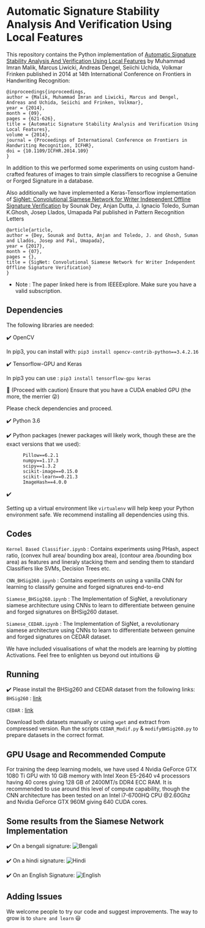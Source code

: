 Automatic Signature Stability Analysis And Verification Using Local Features
============================================================================

This repository contains the Python implementation of [Automatic Signature Stability Analysis And Verification Using Local Features](https://ieeexplore.ieee.org/document/6981088/) by Muhammad Imran Malik, Marcus Liwicki, Andreas Dengel, Seiichi Uchida, Volkmar Frinken published in 2014 at 14th International Conference on Frontiers in Handwriting Recognition:
```
@inproceedings{inproceedings,
author = {Malik, Muhammad Imran and Liwicki, Marcus and Dengel, Andreas and Uchida, Seiichi and Frinken, Volkmar},
year = {2014},
month = {09},
pages = {621-626},
title = {Automatic Signature Stability Analysis and Verification Using Local Features},
volume = {2014},
journal = {Proceedings of International Conference on Frontiers in Handwriting Recognition, ICFHR},
doi = {10.1109/ICFHR.2014.109}
}
```
In addition to this we performed some experiments on using custom hand-crafted features of images to train simple classifiers to recognise a Genuine or Forged Signature in a database.

Also additionally we have implemented a Keras-Tensorflow implementation of [SigNet: Convolutional Siamese Network for Writer Independent Offline Signature Verification]() by Sounak Dey, Anjan Dutta, J. Ignacio Toledo, Suman K.Ghosh, Josep Llados, Umapada Pal published in Pattern Recognition Letters

```
@article{article,
author = {Dey, Sounak and Dutta, Anjan and Toledo, J. and Ghosh, Suman and Lladós, Josep and Pal, Umapada},
year = {2017},
month = {07},
pages = {},
title = {SigNet: Convolutional Siamese Network for Writer Independent Offline Signature Verification}
}
```
- Note : The paper linked here is from IEEEExplore. Make sure you have a valid subscription.

Dependencies
------------

The following libraries are needed:

:heavy_check_mark: OpenCV 

In pip3, you can install with: `pip3 install opencv-contrib-python==3.4.2.16`

:heavy_check_mark: Tensorflow-GPU and Keras

In pip3 you can use : `pip3 install tensorflow-gpu keras`

:rotating_light: (Proceed with caution) Ensure that you have a CUDA enabled GPU (the more, the merrier :stuck_out_tongue_winking_eye:) 

Please check dependencies and proceed.

:heavy_check_mark: Python 3.6

:heavy_check_mark: Python packages (newer packages will likely work, though these are the exact versions that we used):
```
      Pillow==6.2.1
      numpy==1.17.3
      scipy==1.3.2
      scikit-image==0.15.0
      scikit-learn==0.21.3
      ImageHash==4.0.0
 ```     
:heavy_check_mark: 
 
 Setting up a virtual environment like `virtualenv`  will help keep your Python environment safe. We recommend installing all dependencies using this.
 
Codes
-----

`Kernel Based Classifier.ipynb` : Contains experiments using PHash, aspect ratio, (convex hull area/ bounding box area), (contour area /bounding box area) as features and lineraly stacking them and sending them to standard Classifiers like SVMs, Decision Trees etc.

`CNN_BHSig260.ipynb`            : Contains experiments on using a vanilla CNN for learning to classify genuine and forged signatures end-to-end

`Siamese_BHSig260.ipynb`        : The Implementation of SigNet, a revolutionary siamese architecture using CNNs to learn to differentiate between genuine and forged signatures on BHSig260 dataset.

`Siamese_CEDAR.ipynb`           : The Implementation of SigNet, a revolutionary siamese architecture using CNNs to learn to differentiate between genuine and forged signatures on CEDAR dataset.

We have included visualisations of what the models are learning by plotting Activations. Feel free to enlighten us beyond out intuitions :smiley:

Running
-------

:heavy_check_mark: Please install the BHSig260 and CEDAR dataset from the following links:
`BHSig260`  : [link](https://goo.gl/9QfByd)

`CEDAR`     : [link](http://cedar.buffalo.edu/NIJ/data/signatures)

Download both datasets manually or using `wget` and extract from compressed version.
Run the scripts `CEDAR_Modif.py` & `modifyBHSig260.py` to prepare datasets in the correct format.

GPU Usage and Recommended Compute
---------------------------------

For training the deep learning models, we have used 4 Nvidia GeForce GTX 1080 Ti GPU with 10 GiB memory with Intel Xeon E5-2640 v4 processors having 40 cores giving 128 GB of 2400MT/s DDR4 ECC RAM. It is recommended to use around this level of compute capability, though the CNN architecture has been tested on an Intel i7-6700HQ CPU @2.60Ghz and Nvidia GeForce GTX 960M giving 640 CUDA cores.

Some results from the Siamese Network Implementation
----------------------------------------------------
:heavy_check_mark: On a bengali signature:
![Bengali](https://github.com/DefUs3r/Automatic-Signature-Stability-Analysis/blob/master/Results/beng.png)

:heavy_check_mark: On a hindi signature:
![Hindi](https://github.com/DefUs3r/Automatic-Signature-Stability-Analysis/blob/master/Results/hin.png)

:heavy_check_mark: On an English Signature:
![English](https://github.com/DefUs3r/Automatic-Signature-Stability-Analysis/blob/master/Results/eng.png)

Adding Issues
-------------

We welcome people to try our code and suggest improvements. The way to grow is to `share and learn` :smiley:
